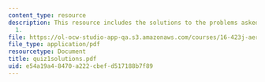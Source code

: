 ```yaml
---
content_type: resource
description: This resource includes the solutions to the problems asked in the quiz
  1.
file: https://ol-ocw-studio-app-qa.s3.amazonaws.com/courses/16-423j-aerospace-biomedical-and-life-support-engineering-spring-2006/e54a19a48470a222cbefd517188b7f89_quiz1solutions.pdf
file_type: application/pdf
resourcetype: Document
title: quiz1solutions.pdf
uid: e54a19a4-8470-a222-cbef-d517188b7f89
---
```

